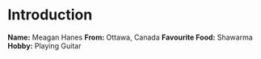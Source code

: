 Introduction
============

 **Name:** Meagan Hanes
 **From:** Ottawa, Canada
 **Favourite Food:** Shawarma
 **Hobby:** Playing Guitar
